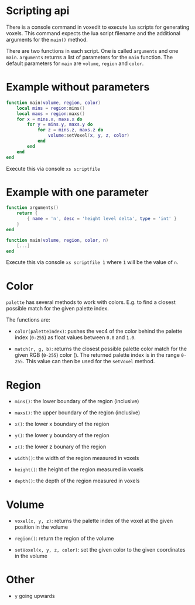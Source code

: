 # Scripting api

There is a console command in voxedit to execute lua scripts for generating voxels. This command expects the lua script filename and the additional arguments for the `main()` method.

There are two functions in each script. One is called `arguments` and one `main`. `arguments` returns a list of parameters for the `main` function. The default parameters for `main` are `volume`, `region` and `color`.

# Example without parameters

```lua
function main(volume, region, color)
	local mins = region:mins()
	local maxs = region:maxs()
	for x = mins.x, maxs.x do
		for y = mins.y, maxs.y do
			for z = mins.z, maxs.z do
				volume:setVoxel(x, y, z, color)
			end
		end
	end
end
```

Execute this via console `xs scriptfile`

# Example with one parameter

```lua
function arguments()
	return {
		{ name = 'n', desc = 'height level delta', type = 'int' }
	}
end

function main(volume, region, color, n)
	[...]
end
```

Execute this via console `xs scriptfile 1` where `1` will be the value of `n`.

# Color

`palette` has several methods to work with colors. E.g. to find a closest possible match for the given palette index.

The functions are:

* `color(paletteIndex)`: pushes the vec4 of the color behind the palette index (`0-255`) as float values between `0.0` and `1.0`.

* `match(r, g, b)`: returns the closest possible palette color match for the given RGB (`0-255`) color (). The returned palette index is in the range `0-255`. This value can then be used for the `setVoxel` method.

# Region

* `mins()`: the lower boundary of the region (inclusive)

* `maxs()`: the upper boundary of the region (inclusive)

* `x()`: the lower x boundary of the region

* `y()`: the lower y boundary of the region

* `z()`: the lower z bounary of the region

* `width()`: the width of the region measured in voxels

* `height()`: the height of the region measured in voxels

* `depth()`: the depth of the region measured in voxels

# Volume

* `voxel(x, y, z)`: returns the palette index of the voxel at the given position in the volume

* `region()`: return the region of the volume

* `setVoxel(x, y, z, color)`: set the given color to the given coordinates in the volume

# Other

* `y` going upwards
